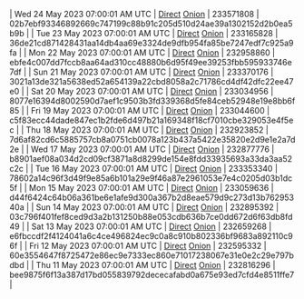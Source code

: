| Wed 24 May 2023 07:00:01 AM UTC | [Direct](https://oshi.at/tgZH) [Onion](http://5ety7tpkim5me6eszuwcje7bmy25pbtrjtue7zkqqgziljwqy3rrikqd.onion/tgZH) | 233571808 | 02b7ebf93346892669c747199c88b91c205d510d24ae39a1302152d2b0ea5b9b | 
| Tue 23 May 2023 07:00:01 AM UTC | [Direct](https://oshi.at/ziUw) [Onion](http://5ety7tpkim5me6eszuwcje7bmy25pbtrjtue7zkqqgziljwqy3rrikqd.onion/ziUw) | 233165828 | 36de21cd871428431aa14db4aa69e3324de9dfb954fa85be7247edf7c925a9fa | 
| Mon 22 May 2023 07:00:01 AM UTC | [Direct](https://oshi.at/abDH) [Onion](http://5ety7tpkim5me6eszuwcje7bmy25pbtrjtue7zkqqgziljwqy3rrikqd.onion/abDH) | 232958860 | ebfe4c007dd7fccb8aa64ad310cc48880b6d95f49ee39253fbb595933746e7df | 
| Sun 21 May 2023 07:00:01 AM UTC | [Direct](https://oshi.at/KMwn) [Onion](http://5ety7tpkim5me6eszuwcje7bmy25pbtrjtue7zkqqgziljwqy3rrikqd.onion/KMwn) | 233370176 | 3021a13de321a5638ed52a654139a22cbd8058a2c71786cd4df42dfc22ee47e0 | 
| Sat 20 May 2023 07:00:01 AM UTC | [Direct](https://oshi.at/gSqg) [Onion](http://5ety7tpkim5me6eszuwcje7bmy25pbtrjtue7zkqqgziljwqy3rrikqd.onion/gSqg) | 233034956 | 8077e16394d8002590d7aef1c9503b3fd339368d5fe84ceb52948e19e8bb6f85 | 
| Fri 19 May 2023 07:00:01 AM UTC | [Direct](https://oshi.at/aSNV) [Onion](http://5ety7tpkim5me6eszuwcje7bmy25pbtrjtue7zkqqgziljwqy3rrikqd.onion/aSNV) | 233044600 | c5f83ecc44dade847ec1b2fde6d497b21a169348f18cf7010cbe329053e4f5ec | 
| Thu 18 May 2023 07:00:01 AM UTC | [Direct](https://oshi.at/Rocz) [Onion](http://5ety7tpkim5me6eszuwcje7bmy25pbtrjtue7zkqqgziljwqy3rrikqd.onion/Rocz) | 232923852 | 7d6af82cd6c5885757cb8a0751cb0078a123b437a5422e35820e2d9e1e2a7d2e | 
| Wed 17 May 2023 07:00:01 AM UTC | [Direct](https://oshi.at/fWgd) [Onion](http://5ety7tpkim5me6eszuwcje7bmy25pbtrjtue7zkqqgziljwqy3rrikqd.onion/fWgd) | 232877776 | b8901aef08a034d2cd09cf3871a8d8299de154e8fdd33935693a33da3aa52c2c | 
| Tue 16 May 2023 07:00:01 AM UTC | [Direct](https://oshi.at/LPLT) [Onion](http://5ety7tpkim5me6eszuwcje7bmy25pbtrjtue7zkqqgziljwqy3rrikqd.onion/LPLT) | 233353340 | 78602a14c96f3d49f9e85a6b101a29e9f46a87e2961053e7e4c0205d03b1dc5f | 
| Mon 15 May 2023 07:00:01 AM UTC | [Direct](https://oshi.at/ofSw) [Onion](http://5ety7tpkim5me6eszuwcje7bmy25pbtrjtue7zkqqgziljwqy3rrikqd.onion/ofSw) | 233059636 | d44f6424c64b06a361be6e1afe9d300a367b2d8eae579d9c273d13b76295340a | 
| Sun 14 May 2023 07:00:01 AM UTC | [Direct](https://oshi.at/mJiF) [Onion](http://5ety7tpkim5me6eszuwcje7bmy25pbtrjtue7zkqqgziljwqy3rrikqd.onion/mJiF) | 232895392 | 03c796f401fef8ced9d3a2b131250b88e053cdb636b7ce0dd672d6f63db8fd49 | 
| Sat 13 May 2023 07:00:01 AM UTC | [Direct](https://oshi.at/QsQW) [Onion](http://5ety7tpkim5me6eszuwcje7bmy25pbtrjtue7zkqqgziljwqy3rrikqd.onion/QsQW) | 232659268 | e6fbccdf2f4124041a6c4ce496824ec9c0a8c910b802336bf9683a892110c96f | 
| Fri 12 May 2023 07:00:01 AM UTC | [Direct](https://oshi.at/zJWd) [Onion](http://5ety7tpkim5me6eszuwcje7bmy25pbtrjtue7zkqqgziljwqy3rrikqd.onion/zJWd) | 232595332 | 60e3554647f8725472e86ec9e7333ec860e71017238067e31e0e2c29e797bdbd | 
| Thu 11 May 2023 07:00:01 AM UTC | [Direct](https://oshi.at/Yeph) [Onion](http://5ety7tpkim5me6eszuwcje7bmy25pbtrjtue7zkqqgziljwqy3rrikqd.onion/Yeph) | 232816296 | bee9875f6f13a387d17bd055839792dececafabd0a675e93ed7cfd4e8511ffe7 | 
